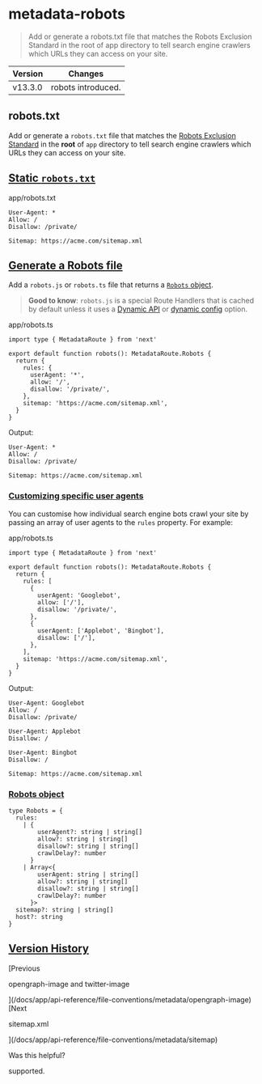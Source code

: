 # metadata-robots

> Add or generate a robots.txt file that matches the Robots Exclusion Standard in the root of app directory to tell search engine crawlers which URLs they can access on your site.

| Version | Changes            |
| ------- | ------------------ |
| v13.3.0 | robots introduced. |

## robots.txt

Add or generate a `robots.txt` file that matches the [Robots Exclusion Standard](https://en.wikipedia.org/wiki/Robots.txt#Standard) in the **root** of `app` directory to tell search engine crawlers which URLs they can access on your site.

## [Static `robots.txt`](#static-robotstxt)

app/robots.txt

    User-Agent: *
    Allow: /
    Disallow: /private/
    
    Sitemap: https://acme.com/sitemap.xml

## [Generate a Robots file](#generate-a-robots-file)

Add a `robots.js` or `robots.ts` file that returns a [`Robots` object](#robots-object).

> **Good to know**: `robots.js` is a special Route Handlers that is cached by default unless it uses a [Dynamic API](about:/docs/app/deep-dive/caching#dynamic-apis) or [dynamic config](about:/docs/app/deep-dive/caching#segment-config-options) option.

app/robots.ts

    import type { MetadataRoute } from 'next'
     
    export default function robots(): MetadataRoute.Robots {
      return {
        rules: {
          userAgent: '*',
          allow: '/',
          disallow: '/private/',
        },
        sitemap: 'https://acme.com/sitemap.xml',
      }
    }

Output:

    User-Agent: *
    Allow: /
    Disallow: /private/
    
    Sitemap: https://acme.com/sitemap.xml

### [Customizing specific user agents](#customizing-specific-user-agents)

You can customise how individual search engine bots crawl your site by passing an array of user agents to the `rules` property. For example:

app/robots.ts

    import type { MetadataRoute } from 'next'
     
    export default function robots(): MetadataRoute.Robots {
      return {
        rules: [
          {
            userAgent: 'Googlebot',
            allow: ['/'],
            disallow: '/private/',
          },
          {
            userAgent: ['Applebot', 'Bingbot'],
            disallow: ['/'],
          },
        ],
        sitemap: 'https://acme.com/sitemap.xml',
      }
    }

Output:

    User-Agent: Googlebot
    Allow: /
    Disallow: /private/
    
    User-Agent: Applebot
    Disallow: /
    
    User-Agent: Bingbot
    Disallow: /
    
    Sitemap: https://acme.com/sitemap.xml

### [Robots object](#robots-object)

    type Robots = {
      rules:
        | {
            userAgent?: string | string[]
            allow?: string | string[]
            disallow?: string | string[]
            crawlDelay?: number
          }
        | Array<{
            userAgent: string | string[]
            allow?: string | string[]
            disallow?: string | string[]
            crawlDelay?: number
          }>
      sitemap?: string | string[]
      host?: string
    }

## [Version History](#version-history)

[Previous

opengraph-image and twitter-image

](/docs/app/api-reference/file-conventions/metadata/opengraph-image)[Next

sitemap.xml

](/docs/app/api-reference/file-conventions/metadata/sitemap)

Was this helpful?

supported.
